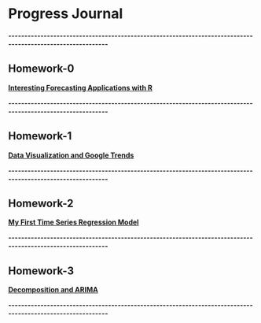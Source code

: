 # Progress Journal

**-----------------------------------------------------------------------------------------------------------**

## Homework-0
  
[**Interesting Forecasting Applications with R**](files/homework0/homework0.html)


**-----------------------------------------------------------------------------------------------------------**


## Homework-1

[**Data Visualization and Google Trends**](files/homework-1/homework-1.html)


**-----------------------------------------------------------------------------------------------------------**

## Homework-2

[**My First Time Series Regression Model**](files/homework-2/homework-2.html)

**-----------------------------------------------------------------------------------------------------------**
## Homework-3

[**Decomposition and ARIMA**](files/homework-3/homework-3.html)

**-----------------------------------------------------------------------------------------------------------**